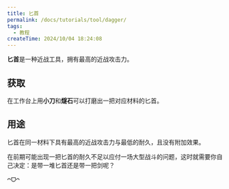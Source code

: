 ```yaml
---
title: 匕首
permalink: /docs/tutorials/tool/dagger/
tags:
  - 教程
createTime: 2024/10/04 18:24:08
---
```

**匕首**是一种近战工具，拥有最高的近战攻击力。

## 获取
在工作台上用**小刀**和**燧石**可以打磨出一把对应材料的匕首。

## 用途
匕首在同一材料下具有最高的近战攻击力与最低的耐久，且没有附加效果。

在前期可能出现一把匕首的耐久不足以应付一场大型战斗的问题，这时就需要你自己决定：是带一堆匕首还是带一把剑呢？

 ᴖᗜᴖ